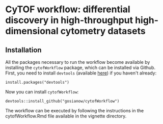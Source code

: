 # CyTOF workflow: differential discovery in high-throughput high-dimensional cytometry datasets

## Installation 

All the packages necessary to run the workflow become available by installing the `cytofWorkflow` package, which can be installed via Github. First, you need to install `devtools` (available [here](https://github.com/hadley/devtools)) if you haven't already:

```
install.packages("devtools")
```

Now you can install `cytofWorkflow`:

```
devtools::install_github("gosianow/cytofWorkflow")
```

The workflow can be executed by following the instructions in the cytofWorkflow.Rmd file available in the vignette directory.








